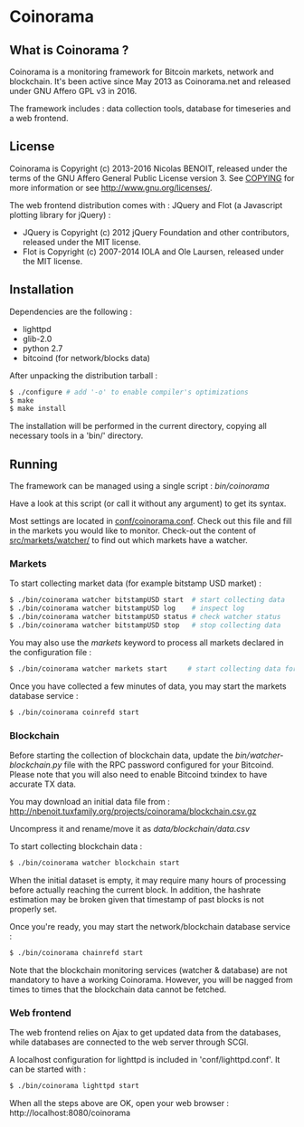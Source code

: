 Coinorama
=========

What is Coinorama ?
-------------------
Coinorama is a monitoring framework for Bitcoin markets, network and blockchain.
It's been active since May 2013 as Coinorama.net and released under GNU Affero GPL v3 in 2016.

The framework includes : data collection tools, database for timeseries and a web frontend.


License
-------

Coinorama is Copyright (c) 2013-2016 Nicolas BENOIT, released under the terms of the GNU Affero General Public License version 3.
See [COPYING](COPYING) for more information or see http://www.gnu.org/licenses/.

The web frontend distribution comes with : JQuery and Flot (a Javascript plotting library for jQuery) :
 * JQuery is Copyright (c) 2012 jQuery Foundation and other contributors, released under the MIT license.
 * Flot is Copyright (c) 2007-2014 IOLA and Ole Laursen, released under the MIT license.


Installation
------------

Dependencies are the following :
 * lighttpd
 * glib-2.0
 * python 2.7
 * bitcoind (for network/blocks data)

After unpacking the distribution tarball :
```sh
$ ./configure # add '-o' to enable compiler's optimizations
$ make
$ make install
```
The installation will be performed in the current directory, copying all necessary tools in a 'bin/' directory.


Running
-------

The framework can be managed using a single script : *bin/coinorama*

Have a look at this script (or call it without any argument) to get its syntax.

Most settings are located in [conf/coinorama.conf](conf/coinorama.conf).
Check out this file and fill in the markets you would like to monitor.
Check-out the content of [src/markets/watcher/](src/markets/watcher/) to find out which markets have a watcher.

### Markets
To start collecting market data (for example bitstamp USD market) :
```sh
$ ./bin/coinorama watcher bitstampUSD start  # start collecting data
$ ./bin/coinorama watcher bitstampUSD log    # inspect log
$ ./bin/coinorama watcher bitstampUSD status # check watcher status
$ ./bin/coinorama watcher bitstampUSD stop   # stop collecting data
```

You may also use the *markets* keyword to process all markets declared in the configuration file : 
```sh
$ ./bin/coinorama watcher markets start     # start collecting data for all markets
```

Once you have collected a few minutes of data, you may start the markets database service :
```sh
$ ./bin/coinorama coinrefd start
```

### Blockchain
Before starting the collection of blockchain data, update the *bin/watcher-blockchain.py* file with the RPC password configured for your Bitcoind.
Please note that you will also need to enable Bitcoind txindex to have accurate TX data.

You may download an initial data file from : http://nbenoit.tuxfamily.org/projects/coinorama/blockchain.csv.gz

Uncompress it and rename/move it as *data/blockchain/data.csv*

To start collecting blockchain data :
```sh
$ ./bin/coinorama watcher blockchain start
```

When the initial dataset is empty, it may require many hours of processing before actually reaching the current block.
In addition, the hashrate estimation may be broken given that timestamp of past blocks is not properly set.

Once you're ready, you may start the network/blockchain database service :
```sh
$ ./bin/coinorama chainrefd start
```

Note that the blockchain monitoring services (watcher & database) are not mandatory to have a working Coinorama.
However, you will be nagged from times to times that the blockchain data cannot be fetched.

### Web frontend
The web frontend relies on Ajax to get updated data from the databases, while databases are connected to the web server through SCGI.

A localhost configuration for lighttpd is included in 'conf/lighttpd.conf'. It can be started with :
```sh
$ ./bin/coinorama lighttpd start
```

When all the steps above are OK, open your web browser : http://localhost:8080/coinorama
